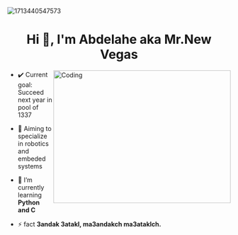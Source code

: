 ![1713440547573](https://user-images.githubusercontent.com/74038190/225813708-98b745f2-7d22-48cf-9150-083f1b00d6c9.gif)
<h1 align="center">Hi 👋, I'm Abdelahe aka Mr.New Vegas</h1>
<img align="right" alt="Coding" width="400" height="300" src="https://media.moddb.com/images/games/1/33/32357/output_iK7zDV.gif">

- ✔️ Current goal: Succeed next year in pool of 1337
 
- 🔭 Aiming to specialize in robotics and embeded systems

- 🌱 I’m currently learning **Python and C**

- ⚡ fact **3andak 3atakl, ma3andakch ma3ataklch.**
